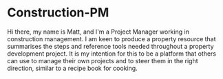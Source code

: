 # Construction-PM
Hi there, my name is Matt, and I'm a Project Manager working in construction management.
I am keen to produce a property resource that summarises the steps and reference tools needed throughout a property development project. It is my intention for this to be a platform that others can use to manage their own projects and to steer them in the right direction, similar to a recipe book for cooking.

